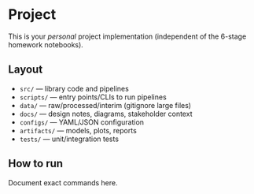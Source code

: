 # Project

This is your *personal* project implementation (independent of the 6-stage homework notebooks).

## Layout
- `src/` — library code and pipelines
- `scripts/` — entry points/CLIs to run pipelines
- `data/` — raw/processed/interim (gitignore large files)
- `docs/` — design notes, diagrams, stakeholder context
- `configs/` — YAML/JSON configuration
- `artifacts/` — models, plots, reports
- `tests/` — unit/integration tests

## How to run
Document exact commands here.
